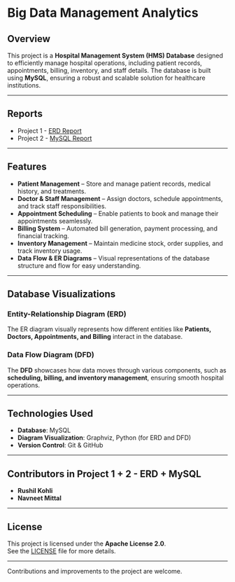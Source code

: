 # Big Data Management Analytics
## Overview  
This project is a **Hospital Management System (HMS) Database** designed to efficiently manage hospital operations, including patient records, appointments, billing, inventory, and staff details. The database is built using **MySQL**, ensuring a robust and scalable solution for healthcare institutions.  

---
## Reports 
- Project 1 - [ERD Report](https://colab.research.google.com/drive/1zt0VhTfQHDOn65XvMjlr9Qiy8ylgF9vz#scrollTo=--O_6AFzxMgA)
- Project 2 - [MySQL Report](https://colab.research.google.com/drive/16rglzFgmZ2ySdArv5hKlFPOAeGZF5uNs#scrollTo=zRsexAfcWZZP)

---

## Features  
- **Patient Management** – Store and manage patient records, medical history, and treatments.  
- **Doctor & Staff Management** – Assign doctors, schedule appointments, and track staff responsibilities.  
- **Appointment Scheduling** – Enable patients to book and manage their appointments seamlessly.  
- **Billing System** – Automated bill generation, payment processing, and financial tracking.  
- **Inventory Management** – Maintain medicine stock, order supplies, and track inventory usage.  
- **Data Flow & ER Diagrams** – Visual representations of the database structure and flow for easy understanding.  

---

## Database Visualizations  

### Entity-Relationship Diagram (ERD)  
The ER diagram visually represents how different entities like **Patients, Doctors, Appointments, and Billing** interact in the database.  

### Data Flow Diagram (DFD)  
The **DFD** showcases how data moves through various components, such as **scheduling, billing, and inventory management**, ensuring smooth hospital operations.  

---

## Technologies Used  
- **Database**: MySQL  
- **Diagram Visualization**: Graphviz, Python (for ERD and DFD)  
- **Version Control**: Git & GitHub  

---

## Contributors in Project 1 + 2  - ERD + MySQL
- **Rushil Kohli**
- **Navneet Mittal**

---

## License  
This project is licensed under the **Apache License 2.0**.  
See the [LICENSE](https://github.com/Rushil-K/BDMA/blob/main/LICENSE) file for more details.  

---

Contributions and improvements to the project are welcome.
